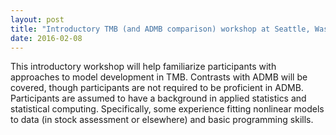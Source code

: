 ```yaml
---
layout: post
title: "Introductory TMB (and ADMB comparison) workshop at Seattle, Washington"
date: 2016-02-08
---
```

This introductory workshop will help familiarize participants with approaches to model development in TMB. Contrasts with ADMB will be covered, though participants are not required to be proficient in ADMB. Participants are assumed to have a background in applied statistics and statistical computing. Specifically, some experience fitting nonlinear models to data (in stock assessment or elsewhere) and basic programming skills.
